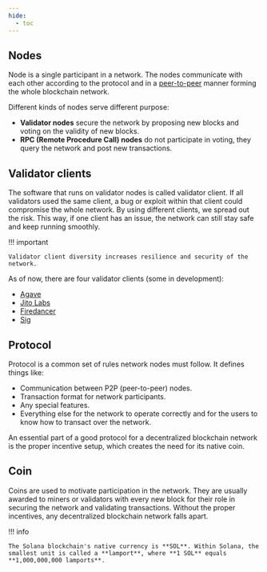 ```yaml
---
hide:
  - toc
---
```


## Nodes

Node is a single participant in a network. The nodes communicate with each other according to the protocol and in a [peer-to-peer](https://en.wikipedia.org/wiki/Peer-to-peer) manner forming the whole blockchain network.

Different kinds of nodes serve different purpose:

- **Validator nodes** secure the network by proposing new blocks and voting on the validity of new blocks.
- **RPC (Remote Procedure Call) nodes** do not participate in voting, they query the network and post new transactions.

## Validator clients

The software that runs on validator nodes is called validator client. If all validators used the same client, a bug or exploit within that client could compromise the whole network. By using different clients, we spread out the risk. This way, if one client has an issue, the network can still stay safe and keep running smoothly.

!!! important

    Validator client diversity increases resilience and security of the network.

As of now, there are four validator clients (some in development):

- [Agave](https://www.anza.xyz/#validator)
- [Jito Labs](https://www.jito.wtf/validators/)
- [Firedancer](https://www.helius.dev/blog/what-is-firedancer)
- [Sig](https://www.syndica.io/sig)


## Protocol

Protocol is a common set of rules network nodes must follow. It defines things like:

- Communication between P2P (peer-to-peer) nodes.
- Transaction format for network participants.
- Any special features.
- Everything else for the network to operate correctly and for the users to know how to transact over the network.

An essential part of a good protocol for a decentralized blockchain network is the proper incentive setup, which creates the need for its native coin.

## Coin

Coins are used to motivate participation in the network. They are usually awarded to miners or validators with every new block for their role in securing the network and validating transactions. Without the proper incentives, any decentralized blockchain network falls apart.

!!! info

    The Solana blockchain's native currency is **SOL**. Within Solana, the smallest unit is called a **lamport**, where **1 SOL** equals **1,000,000,000 lamports**.
